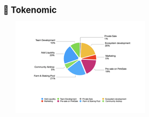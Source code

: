 # 🔆 Tokenomic

<figure><img src="../.gitbook/assets/image (14).png" alt=""><figcaption></figcaption></figure>
